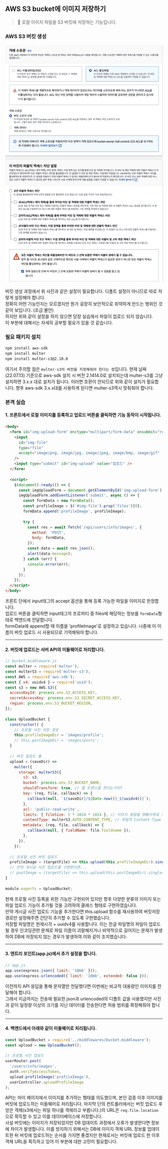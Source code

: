 ## AWS S3 bucket에 이미지 저장하기

> 📌 로컬 이미지 파일을 S3 버킷에 저장하는 기능입니다.

### AWS S3 버킷 생성

![s3_example](./img/s3_example.png)

버킷 생성 과정에서 위 사진과 같은 설정이 필요합니다. 디폴트 설정이 아니므로 따로 저렇게 설정해야 합니다.  
정확히 어떤 기능인지는 모르겠지만 뭔가 굉장히 보안적으로 취약하게 만드는 행위인 것 같아 보입니다. (조금 불안)  
하지만 위와 같이 설정을 하지 않으면 당장 실습에서 파일이 업로드 되지 않습니다.  
이 부분에 대해서는 자세히 공부할 필요가 있을 것 같습니다.

### 필요 패키지 설치

```zsh
npm install aws-sdk
npm install multer
npm install multer-s3@2.10.0
```

여기서 주의할 점은 `multer-s3의 버전을 지정해줘야 한다는 점`입니다. 현재 날짜(22.07.13) 기준으로 aws-sdk 설치 시 버전 2.1414.0로 설치되는데 multer-s3를 그냥 설치하면 3.x.x 대로 설치가 됩니다. 이러면 호환이 안되므로 위와 같이 설치가 필요합니다. 향후 aws-sdk 3.x.x대를 사용하게 된다면 multer-s3역시 맞춰줘야 합니다.

### 본격 실습

#### 1\. 프론트에서 로컬 이미지를 등록하고 업로드 버튼을 클릭하면 기능 동작이 시작됩니다.

```html
<body>
  <form id="img-upload-form" enctype="multipart/form-data" onsubmit="return false">
    <input
      id="img-file"
      type="file"
      accept="image/png, image/jpg, image/jpeg, image/bmp, image/gif"
    />
    <input type="submit" id="img-upload" value="업로드" />
  </form>

  <script>
    $(document).ready(() => {
      const imgUploadForm = document.getElementById('img-upload-form');
      imgUploadForm.addEventListener('submit', async () => {
        const formData = new FormData();
        const profileImage = $('#img-file').prop('files')[0];
        formData.append('profileImage', profileImage);

        try {
          const res = await fetch('/api/users/info/images', {
            method: 'POST',
            body: formData,
          });
          const data = await res.json();
          alert(data.message);
        } catch (err) {
          console.error(err);
        }
      });
    });
  </script>
</body>
```

프론트 단에서 input태그의 accept 옵션을 통해 등록 가능한 파일을 이미지로 한정합니다.  
업로드 버튼을 클릭하면 input태그의 프로퍼티 중 files에 해당하는 정보를 `formData`형태로 백엔드에 전달합니다.  
formData에 append할 때 이름을 'profileImage'로 설정하고 있습니다. 나중에 이 이름이 버킷 업로드 시 사용되므로 기억해둬야 합니다.

---

#### 2\. 버킷에 업로드는 서버 API의 미들웨어로 처리합니다.

```javascript
// bucket.middleware.js
const multer = require('multer');
const multerS3 = require('multer-s3');
const AWS = require('aws-sdk');
const { v4: uuidv4 } = require('uuid');
const s3 = new AWS.S3({
  accessKeyId: process.env.S3_ACCESS_KEY,
  secretAccessKey: process.env.S3_SECRET_ACCESS_KEY,
  region: process.env.S3_BUCKET_REGION,
});

class UploadBucket {
  constructor() {
    // 프로필 사진 저장 경로
    this.profileImageDir = 'images/profile';
    // this.postImageDir = 'images/posts';
  }

  // 버킷 업로드 틀
  upload = (saveDir) =>
    multer({
      storage: multerS3({
        s3: s3,
        bucket: process.env.S3_BUCKET_NAME,
        shouldTransform: true, // 뭘 트랜스폼 한다는거지?
        key: (req, file, callback) => {
          callback(null, `${saveDir}/${Date.now()}_${uuidv4()}`);
        },
        acl: 'public-read-write',
        limits: { fileSize: 5 * 1024 * 1024 }, // 이미지 용량을 5MB이하로 제한
        contentType: multerS3.AUTO_CONTENT_TYPE, // 파일의 Content-Type 자동 설정
        metadata: (req, file, callback) => {
          callback(null, { fieldName: file.fieldname });
        },
      }),
    });

  // 프로필 사진 버킷 업로드
  profileImage = (targetFile) => this.upload(this.profileImageDir).single(targetFile);
  // 만약 게시글 사진 업로드를 구현한다면...
  // postImage = (targetFile) => this.upload(this.postImageDir).single(targetFile);
}

module.exports = UploadBucket;
```

현재 프로필 사진 등록을 위한 기능만 구현되어 있지만 향후 다양한 분류의 이미지 또는 파일 업로드 기능이 추가될 것을 고려하여 클래스 형태로 구현하였습니다.  
만약 게시글 사진 업로드 기능을 추가한다면 this.upload 함수를 재사용하여 버킷저장 경로만 설정해주면 간단히 추가할 수 있도록 구현했습니다.  
저장할 파일명은 현재시각 + uuidv4를 사용합니다. 이는 한글 파일명의 파일이 업로드 될 경우 인코딩관련 문제로 파일 이름이 괴랄해지거나 비약적으로 길어지는 문제가 발생하여 DB에 저장되지 않는 경우가 발생하여 이와 같이 조치했습니다.

---

#### 3. 엔트리 포인트(app.js)에서 추가 설정을 합니다.

```javascript
// app.js
app.use(express.json({ limit: '10mb' }));
app.use(express.urlencoded({ limit: '10mb', extended: false }));
```

이전까지 API 응답을 통해 문자열만 전달했다면 이번에는 비교적 대용량인 이미지를 전달해야 합니다.  
그래서 지금까지는 전송에 필요한 json과 urlencoded의 디폴트 값을 사용했지만 사진과 같이 일정량 이상의 크기를 지닌 데이터를 전송한다면 허용 범위를 확장해줘야 합니다.

---

#### 4. 백엔드에서 아래와 같이 미들웨어로 처리됩니다.

```javascript
const UploadBucket = require('../middlewares/bucket.middleware');
const upload = new UploadBucket();

// 프로필 사진 업로드
userRouter.post(
  '/users/info/images',
  auth.verifyAccessToken,
  upload.profileImage('profileImage'),
  userController.uploadProfileImage
);
```

API는 마이 페이지에서 이미지를 추가하는 형태를 의도했으며, 본인 검증 이후 이미지를 버킷에 업로드하는 미들웨어로 처리됩니다. 마지막 단의 컨트롤러에서는 버킷 업로드 후 얻은 객체(s3에서는 파일 하나를 객체라고 부릅니다.)의 URL은 `req.file.location` 으로 획득할 수 있고 이를 데이터베이스에 저장합니다.  
사실 버킷에는 이미지가 저장되었지만 DB 업데이트 과정에서 오류가 발생한다면 정보에 차이가 발생합니다. 이를 방지하기 위해서는 DB에 이미지 객체 URL 정보를 업데이트한 뒤 버킷에 업로드하는 순서를 가지면 좋겠지만 현재로서는 버킷에 업로드 한 이후 객체 URL을 획득하고 있어 이 부분에 대한 고민이 필요합니다.
